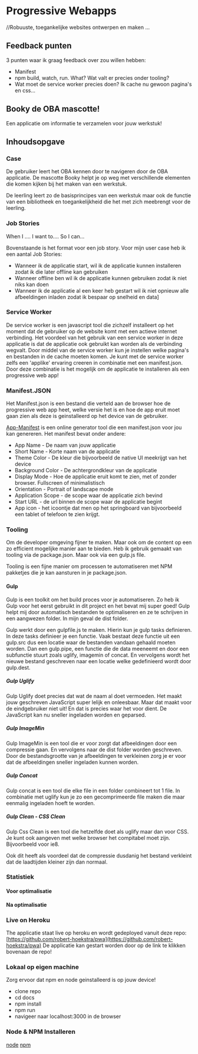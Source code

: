# Progressive Webapps
//Robuuste, toegankelijke websites ontwerpen en maken …

## Feedback punten
3 punten waar ik graag feedback over zou willen hebben:
* Manifest
* npm build, watch, run. What? Wat valt er precies onder tooling?
* Wat moet de service worker precies doen? Ik cache nu gewoon pagina's en css...

## Booky de OBA mascotte!
Een applicatie om informatie te verzamelen voor jouw werkstuk!

## Inhoudsopgave

### Case
De gebruiker leert het OBA kennen door te navigeren door de OBA applicatie. De mascotte Booky helpt je op weg met verschillende elementen die komen kijken bij het maken van een werkstuk.

De leerling leert zo de basisprincipes van een werkstuk maar ook de functie van een bibliotheek en toegankelijkheid die het met zich meebrengt voor de leerling.

### Job Stories
When I .... I want to.... So I can...

Bovenstaande is het format voor een job story. Voor mijn user case heb ik een aantal Job Stories:

* Wanneer ik de applicatie start, wil ik de applicatie kunnen installeren zodat ik die later offline kan gebruiken
* Wanneer offline ben wil ik de applicatie kunnen gebruiken zodat ik niet niks kan doen
* Wanneer ik de applicatie al een keer heb gestart wil ik niet opnieuw alle afbeeldingen inladen zodat ik bespaar op snelheid en data]

### Service Worker
De service worker is een javascript tool die zichzelf installeert op het moment dat de gebruiker op de website komt met een actieve internet verbinding. Het voordeel van het gebruik van een service worker in deze applicatie is dat de applicatie ook gebruikt kan worden als de verbinding wegvalt. Door middel van de service worker kun je instellen welke pagina's en bestanden in de cache moeten komen. Je kunt met de service worker zelfs een 'applike' ervaring creeren in combinatie met een manifest.json. Door deze combinatie is het mogelijk om de applicatie te installeren als een progressive web app!

### Manifest.JSON
Het Manifest.json is een bestand die verteld aan de browser hoe de progressive web app heet, welke versie het is en hoe de app eruit moet gaan zien als deze is geinstalleerd op het device van de gebruiker.

[App-Manifest](https://app-manifest.firebaseapp.com/) is een online generator tool die een manifest.json voor jou kan genereren. Het manifest bevat onder andere:

* App Name - De naam van jouw applicatie
* Short Name - Korte naam van de applicatie
* Theme Color - De kleur die bijvoorbeeld de native UI meekrijgt van het device
* Background Color - De achtergrondkleur van de applicatie
* Display Mode - Hoe de applicatie eruit komt te zien, met of zonder browser. Fullscreen of minimalistisch
* Orientation - Portrait of landscape mode
* Application Scope - de scope waar de applicatie zich bevind
* Start URL - de url binnen de scope waar de applicatie begint
* App icon - het icoontje dat men op het springboard van bijvoorbeeld een tablet of telefoon te zien krijgt.


### Tooling
Om de developer omgeving fijner te maken. Maar ook om de content op een zo efficient mogelijke manier aan te bieden. Heb ik gebruik gemaakt van tooling via de package.json. Maar ook via een gulp.js file.

Tooling is een fijne manier om processen te automatiseren met NPM pakketjes die je kan aansturen in je package.json.

#### Gulp
Gulp is een toolkit om het build proces voor je automatiseren. Zo heb ik Gulp voor het eerst gebruikt in dit project en het bevat mij super goed! Gulp helpt mij door automatisch bestanden te optimaliseren en ze te schrijven in een aangwezen folder. In mijn geval de dist folder.

Gulp werkt door een gulpfile.js te maken. Hierin kun je gulp tasks definieren. In deze tasks definieer je een functie. Vaak bestaat deze functie uit een gulp.src dus een locatie waar de bestanden vandaan gehaald moeten worden. Dan een gulp.pipe, een functie die de data meeneemt en door een subfunctie stuurt zoals uglify, imagemin of concat. En vervolgens wordt het nieuwe bestand geschreven naar een locatie welke gedefinieerd wordt door gulp.dest.

##### Gulp Uglify
Gulp Uglify doet precies dat wat de naam al doet vermoeden. Het maakt jouw geschreven JavaScript super lelijk en onleesbaar. Maar dat maakt voor de eindgebruiker niet uit! En dat is precies waar het voor dient. De JavaScript kan nu sneller ingeladen worden en geparsed. 

##### Gulp ImageMin
Gulp ImageMin is een tool die er voor zorgt dat afbeeldingen door een compressie gaan. En vervolgens naar de dist folder worden geschreven. Door de bestandsgrootte van je afbeeldingen te verkleinen zorg je er voor dat de afbeeldingen sneller ingeladen kunnen worden.

##### Gulp Concat
Gulp concat is een tool die elke file in een folder combineert tot 1 file. In combinatie met uglify kun je zo een gecomprimeerde file maken die maar eenmalig ingeladen hoeft te worden.

##### Gulp Clean - CSS Clean
Gulp Css Clean is een tool die hetzelfde doet als uglify maar dan voor CSS. Je kunt ook aangeven met welke browser het compitabel moet zijn. Bijvoorbeeld voor ie8.

Ook dit heeft als voordeel dat de compressie dusdanig het bestand verkleint dat de laadtijden kleiner zijn dan normaal.


### Statistiek

#### Voor optimalisatie

#### Na optimalisatie


### Live on Heroku
The applicatie staat live op heroku en wordt gedeployed vanuit deze repo: [https://github.com/robert-hoekstra/pwa](https://github.com/robert-hoekstra/pwa)
De applicatie kan gestart worden door op de link te klikken bovenaan de repo!

### Lokaal op eigen machine
Zorg ervoor dat npm en node geinstalleerd is op jouw device!

* clone repo
* cd docs
* npm install
* npm run
* navigeer naar localhost:3000 in de browser

### Node & NPM Installeren
[node](https://nodejs.org/en/)
[npm](https://docs.npmjs.com/cli/install)